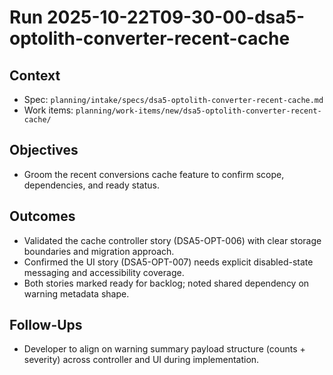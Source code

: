 # Run 2025-10-22T09-30-00-dsa5-optolith-converter-recent-cache

## Context
- Spec: `planning/intake/specs/dsa5-optolith-converter-recent-cache.md`
- Work items: `planning/work-items/new/dsa5-optolith-converter-recent-cache/`

## Objectives
- Groom the recent conversions cache feature to confirm scope, dependencies, and ready status.

## Outcomes
- Validated the cache controller story (DSA5-OPT-006) with clear storage boundaries and migration approach.
- Confirmed the UI story (DSA5-OPT-007) needs explicit disabled-state messaging and accessibility coverage.
- Both stories marked ready for backlog; noted shared dependency on warning metadata shape.

## Follow-Ups
- Developer to align on warning summary payload structure (counts + severity) across controller and UI during implementation.
